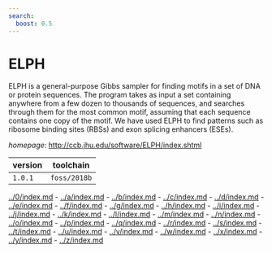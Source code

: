 ```yaml
---
search:
  boost: 0.5
---
```

# ELPH

ELPH is a general-purpose Gibbs sampler for finding motifs in a set   of DNA or protein sequences. The program takes as input a set containing anywhere from   a few dozen to thousands of sequences, and searches through them for the most common motif,   assuming that each sequence contains one copy of the motif. We have used ELPH to find   patterns such as ribosome binding sites (RBSs) and exon splicing enhancers (ESEs).

*homepage*: <http://ccb.jhu.edu/software/ELPH/index.shtml>

version | toolchain
--------|----------
``1.0.1`` | ``foss/2018b``

[../0/index.md](0) - [../a/index.md](a) - [../b/index.md](b) - [../c/index.md](c) - [../d/index.md](d) - [../e/index.md](e) - [../f/index.md](f) - [../g/index.md](g) - [../h/index.md](h) - [../i/index.md](i) - [../j/index.md](j) - [../k/index.md](k) - [../l/index.md](l) - [../m/index.md](m) - [../n/index.md](n) - [../o/index.md](o) - [../p/index.md](p) - [../q/index.md](q) - [../r/index.md](r) - [../s/index.md](s) - [../t/index.md](t) - [../u/index.md](u) - [../v/index.md](v) - [../w/index.md](w) - [../x/index.md](x) - [../y/index.md](y) - [../z/index.md](z)

